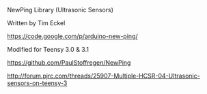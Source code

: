NewPing Library (Ultrasonic Sensors)

Written by Tim Eckel

https://code.google.com/p/arduino-new-ping/

Modified for Teensy 3.0 & 3.1

https://github.com/PaulStoffregen/NewPing

http://forum.pjrc.com/threads/25907-Multiple-HCSR-04-Ultrasonic-sensors-on-teensy-3

